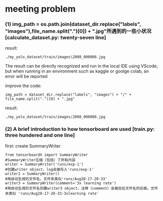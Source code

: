 # meeting problem

### (1) img_path = os.path.join(dataset_dir.replace("labels", "images"),file_name.split(".")[0]) + ".jpg"所遇到的一些小状况 [calculate_dataset.py: twenty-seven line]

result:
  ```
  ./my_yolo_dataset/train/images\2008_000008.jpg
  ```
The result can be directly recognized and run in the local IDE using VScode, 
but when running in an environment such as kaggle or goolge colab, an error will be reported

improve the code:
  ```
  img_path = dataset_dir.replace("labels", "images") + "/" + file_name.split(".")[0] + ".jpg" 
  ```
result:
  ```
  ./my_yolo_dataset/train/images/2008_000008.jpg
  ```

### (2) A brief introduction to how tensorboard are used [train.py: three hundered and one line]

first: create SummaryWriter
  ```
  from tensorboardX import SummaryWriter
  #SummaryWriter压缩（包括）了所有内容
  writer = SummaryWriter('runs/exp-1')
  #创建writer object，log会被存入'runs/exp-1'
  writer2 = SummaryWriter()
  #用自动生成的文件名，文件夹类似'runs/Aug20-17-20-33'
  writer3 = SummaryWriter(comment='3x learning rate')
  #用自动生成的文件名创建writer3 object，注释（comment）会被加在文件名的后面。文件夹类似 'runs/Aug20-17-20-33-3xlearning rate'
  ```
